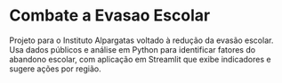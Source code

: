 # Combate a Evasao Escolar
Projeto para o Instituto Alpargatas voltado à redução da evasão escolar. Usa dados públicos e análise em Python para identificar fatores do abandono escolar, com aplicação em Streamlit que exibe indicadores e sugere ações por região.
